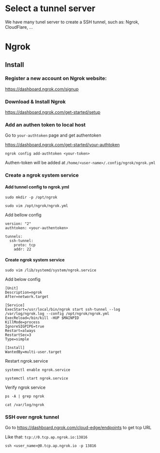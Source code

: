 # Select a tunnel server
We have many tunel server to create a SSH tunnel, such as: Ngrok, CloudFlare, ...

# Ngrok
## Install
### Register a new account on Ngrok website:
https://dashboard.ngrok.com/signup

### Download & Install Ngrok
https://dashboard.ngrok.com/get-started/setup

### Add an authen token to local host
Go to `your-authtoken` page and get authentoken 

https://dashboard.ngrok.com/get-started/your-authtoken

`ngrok config add-authtoken <your-token>`

Authen-token will be added at `/home/<user-name>/.config/ngrok/ngrok.yml`

### Create a ngrok system service
#### Add tunnel config to ngrok.yml
`sudo mkdir -p /opt/ngrok`

`sudo vim /opt/ngrok/ngrok.yml`

Add bellow config

```
version: "2"
authtoken: <your-authentoken>

tunnels:
  ssh-tunnel:
    proto: tcp
    addr: 22
```

#### Create ngrok system service 
`sudo vim /lib/systemd/system/ngrok.service`

Add below config

```
[Unit]
Description=ngrok
After=network.target

[Service]
ExecStart=/usr/local/bin/ngrok start ssh-tunnel --log /var/log/ngrok.log --config /opt/ngrok/ngrok.yml 
ExecReload=/bin/kill -HUP $MAINPID
KillMode=process
IgnoreSIGPIPE=true
Restart=always
RestartSec=3
Type=simple

[Install]
WantedBy=multi-user.target
```

Restart ngrok.service

`systemctl enable ngrok.service`

`systemctl start ngrok.service`

Verify ngrok service

`ps -A | grep ngrok`

`cat /var/log/ngrok`

### SSH over ngrok tunnel
Go to https://dashboard.ngrok.com/cloud-edge/endpoints to get tcp URL

Like that: `tcp://0.tcp.ap.ngrok.io:13816`

`ssh <user_name>@0.tcp.ap.ngrok.io -p 13816`
